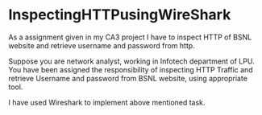 # InspectingHTTPusingWireShark
As a assignment given in my CA3 project I have to inspect HTTP of BSNL website and retrieve username and password from http. 

Suppose you are network analyst, working in Infotech department of LPU. You have been 
assigned the responsibility of inspecting HTTP Traffic and retrieve Username and password from 
BSNL website, using appropriate tool.

I have used Wireshark to implement above mentioned task.
